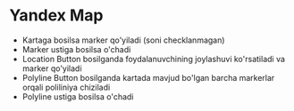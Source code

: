 # Yandex Map

- Kartaga bosilsa marker qo'yiladi (soni checklanmagan)
- Marker ustiga bosilsa o'chadi
- Location Button bosilganda foydalanuvchining joylashuvi ko'rsatiladi va marker qo'yiladi
- Polyline Button bosilganda kartada mavjud bo'lgan barcha markerlar orqali poliliniya chiziladi
- Polyline ustiga bosilsa o'chadi
